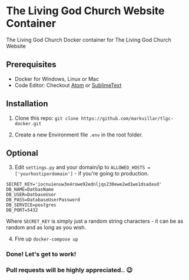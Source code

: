 # The Living God Church Website Container

The Living God Church Docker container for The Living God Church Website

## Prerequisites
* Docker for Windows, Linux or Mac
* Code Editor: Checkout [Atom](https://atom.io/) or [SublimeText](https://www.sublimetext.com/)

## Installation
1. Clone this repo: ```git clone https://github.com/markvillar/tlgc-docker.git```

2. Create a new Environment file ```.env``` in the root folder.

## Optional
3. Edit ```settings.py``` and your domain/ip to ```ALLOWED_HOSTS = ['yourhostipordomain']``` - if you're going to production.

```
SECRET_KEY='iocnuienuw3e4rowe92ednljqs230ewe2wd1we1dsadasd'
DB_NAME=DatbasName
DB_USER=DatbaseUser
DB_PASS=DatabaseUserPassword
DB_SERVICE=postgres
DB_PORT=5432
```

Where ```SECRET_KEY``` is simply just a random string characters - it can be as random and as long as you wish.

4. Fire up ```docker-compose up```

### Done! Let's get to work!

### Pull requests will be highly appreciated.. 😉
